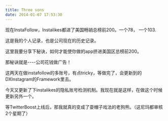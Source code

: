 ```yaml
---
title: Three sons
date: 2014-01-07 17:53:30
---
```


现在InstaFollow，Instalikes都进了美国畅销总榜前200。一个78， 一个103.

这是我的个人记录，也是公司现在的历史记录。

这里我要分享下秘诀，如何才能使你做的app挤进美国区总榜前200。

那秘诀就是----公司花钱做广告！

这两天在做instafollow的多账号，有点tricky，等做完了，会更新到的DXInstagram的Framework里去。

今天又更新了下instalikes的隐私账号检测机制。我现在就是这样，在做这个时候更新另外一个。

等TwitterBoost上线后，那我就真的变成了耍帽子戏法的老狗熊。（这尼玛都审核2个星期了）
